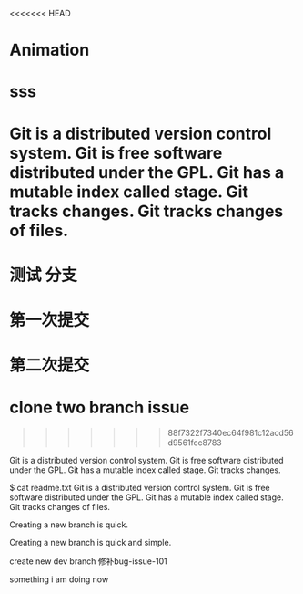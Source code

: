 <<<<<<< HEAD
# Animation
# sss

Git is a distributed version control system.
Git is free software distributed under the GPL.
Git has a mutable index called stage.
Git tracks changes.
Git tracks changes of files.
=======
# 测试 分支
# 第一次提交
# 第二次提交

# clone two branch issue
>>>>>>> 88f7322f7340ec64f981c12acd56d9561fcc8783

Git is a distributed version control system.
Git is free software distributed under the GPL.
Git has a mutable index called stage.
Git tracks changes.

$ cat readme.txt 
Git is a distributed version control system.
Git is free software distributed under the GPL.
Git has a mutable index called stage.
Git tracks changes of files.

Creating a new branch is quick.

Creating a new branch is quick and simple.

create new dev branch  修补bug-issue-101

something i am doing now
